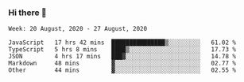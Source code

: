 ### Hi there 👋

<!--
**brrianalexis/brrianalexis** is a ✨ _special_ ✨ repository because its `README.md` (this file) appears on your GitHub profile.

Here are some ideas to get you started:

- 🔭 I’m currently working on ...
- 🌱 I’m currently learning ...
- 👯 I’m looking to collaborate on ...
- 🤔 I’m looking for help with ...
- 💬 Ask me about ...
- 📫 How to reach me: ...
- 😄 Pronouns: ...
- ⚡ Fun fact: ...
-->


<!--START_SECTION:waka-->
```text
Week: 20 August, 2020 - 27 August, 2020

JavaScript   17 hrs 42 mins  ███████████████▒░░░░░░░░░   61.02 % 
TypeScript   5 hrs 8 mins    ████▒░░░░░░░░░░░░░░░░░░░░   17.73 % 
JSON         4 hrs 17 mins   ███▓░░░░░░░░░░░░░░░░░░░░░   14.78 % 
Markdown     48 mins         ▓░░░░░░░░░░░░░░░░░░░░░░░░   02.77 % 
Other        44 mins         ▓░░░░░░░░░░░░░░░░░░░░░░░░   02.55 % 
```
<!--END_SECTION:waka-->
